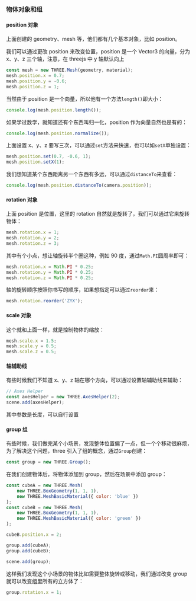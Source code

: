 ### 物体对象和组

#### position 对象

上面创建的 geometry、mesh 等，他们都有几个基本对象，比如 position。

我们可以通过更改 position 来改变位置，position 是一个 Vector3 的向量，分为 x、y、z 三个轴，注意，在 threejs 中 y 轴默认向上

```js
const mesh = new THREE.Mesh(geometry, material);
mesh.position.x = 0.7;
mesh.position.y = -0.6;
mesh.position.z = 1;
```

当然由于 position 是一个向量，所以他有一个方法`length()`即大小：

```js
console.log(mesh.position.length());
```

如果学过数学，就知道还有个东西叫归一化，position 作为向量自然也是有的：

```js
console.log(mesh.position.normalize());
```

上面设置 x、y、z 要写三次，可以通过`set`方法来快速，也可以如`setX`单独设置：

```js
mesh.position.set(0.7, -0.6, 1);
mesh.position.setX(1);
```

我们想知道某个东西距离另一个东西有多远，可以通过`distanceTo`来查看：

```js
console.log(mesh.position.distanceTo(camera.position));
```

#### rotation 对象

上面 position 是位置，这里的 rotation 自然就是旋转了，我们可以通过它来旋转物体：

```js
mesh.rotation.x = 1;
mesh.rotation.y = 2;
mesh.rotation.z = 3;
```

其中有个小点，想让轴旋转半个圈这种，例如 90 度，通过`Math.PI`圆周率即可：

```js
mesh.rotation.x = Math.PI * 0.25;
mesh.rotation.y = Math.PI * 0.25;
mesh.rotation.z = Math.PI * 0.25;
```

轴的旋转顺序按照你书写的顺序，如果想指定可以通过`reorder`来：

```js
mesh.rotation.reorder('ZYX');
```

#### scale 对象

这个就和上面一样，就是控制物体的缩放：

```js
mesh.scale.x = 1.5;
mesh.scale.y = 0.5;
mesh.scale.z = 0.5;
```

#### 轴辅助线

有些时候我们不知道 x、y、z 轴在哪个方向，可以通过设置轴辅助线来辅助：

```js
// Axes Helper
const axesHelper = new THREE.AxesHelper(2);
scene.add(axesHelper);
```

其中参数是长度，可以自行设置

#### group 组

有些时候，我们做完某个小场景，发现整体位置偏了一点，但一个个移动很麻烦，为了解决这个问题，three 引入了组的概念，通过`Group`创建：

```js
const group = new THREE.Group();
```

在我们创建物体后，将物体添加到 group，然后在场景中添加 group：

```js
const cubeA = new THREE.Mesh(
	new THREE.BoxGeometry(1, 1, 1),
	new THREE.MeshBasicMaterial({ color: 'blue' })
);
const cubeB = new THREE.Mesh(
	new THREE.BoxGeometry(1, 1, 1),
	new THREE.MeshBasicMaterial({ color: 'green' })
);

cubeB.position.x = 2;

group.add(cubeA);
group.add(cubeB);

scene.add(group);
```

这样我们发现这个小场景的物体比如需要整体旋转或移动，我们通过改变 group 就可以改变组里所有的立方体了：

```js
group.rotation.x = 1;
```

